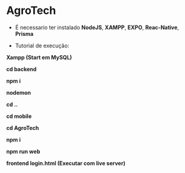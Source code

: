 
# AgroTech
- É necessario ter instalado **NodeJS**, **XAMPP**, **EXPO**, **Reac-Native**, **Prisma**

- Tutorial de execução:

**Xampp (Start em MySQL)**

**cd backend**

**npm i**

**nodemon**

**cd ..**

**cd mobile**

**cd AgroTech**

**npm i**

**npm run web**

**frontend login.html (Executar com live server)**

